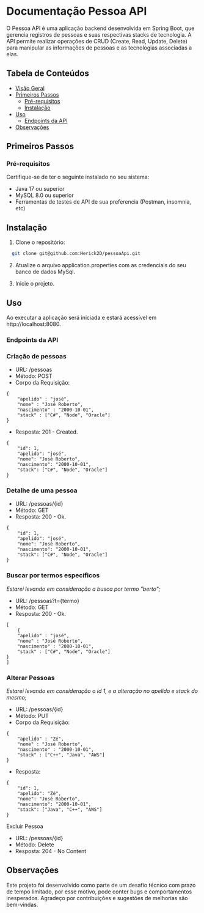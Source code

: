 # Documentação Pessoa API

O Pessoa API é uma aplicação backend desenvolvida em Spring Boot, que gerencia registros de pessoas e suas respectivas stacks de tecnologia. A API permite realizar operações de CRUD (Create, Read, Update, Delete) para manipular as informações de pessoas e as tecnologias associadas a elas.

## Tabela de Conteúdos

- [Visão Geral](#)
- [Primeiros Passos](#primeiros-passos)
    - [Pré-requisitos](#pré-requisitos)
    - [Instalação](#instalação)
- [Uso](#uso)
    - [Endpoints da API](#endpoints-da-api)
- [Observações](#observações)

## Primeiros Passos

### Pré-requisitos

Certifique-se de ter o seguinte instalado no seu sistema:

- Java 17 ou superior
- MySQL 8.0 ou superior
- Ferramentas de testes de API de sua preferencia (Postman, insomnia, etc)

## Instalação

1. Clone o repositório:

```bash
  git clone git@github.com:Herick2D/pessoaApi.git
```

2. Atualize o arquivo application.properties com as credenciais do seu banco de dados MySql.

3. Inicie o projeto.

## Uso

Ao executar a aplicação será iniciada e estará acessível em http://localhost:8080.

### Endpoints da API

### Criação de pessoas

- URL: /pessoas
- Método: POST
- Corpo da Requisição:

```
{
    "apelido" : "josé",
    "nome" : "José Roberto",
    "nascimento" : "2000-10-01",
    "stack" : ["C#", "Node", "Oracle"]
}
```

- Resposta: 201 - Created.

```
{
    "id": 1,
    "apelido": "josé",
    "nome": "José Roberto",
    "nascimento": "2000-10-01",
    "stack": ["C#", "Node", "Oracle"]
}
```


### Detalhe de uma pessoa

- URL: /pessoas/{id}
- Método: GET
- Resposta: 200 - Ok.

```
{
    "id": 1,
    "apelido": "josé",
    "nome": "José Roberto",
    "nascimento": "2000-10-01",
    "stack": ["C#", "Node", "Oracle"]
}
```

### Buscar por termos específicos
_Estarei levando em consideração a busca por termo "berto";_

- URL: /pessoas?t={termo}
- Método: GET
- Resposta: 200 - Ok.

```
[
    {
    "apelido" : "josé",
    "nome" : "José Roberto",
    "nascimento" : "2000-10-01",
    "stack" : ["C#", "Node", "Oracle"]
}
]
```

### Alterar Pessoas
_Estarei levando em consideração o id 1, e a alteração no apelido e stack do mesmo;_

- URL: /pessoas/{id}
- Método: PUT
- Corpo da Requisição:

```
{
    "apelido" : "Zé",
    "nome" : "José Roberto",
    "nascimento" : "2000-10-01",
    "stack" : ["C++", "Java", "AWS"]
}
```

- Resposta:

```
{
    "id": 1,
    "apelido": "Zé",
    "nome": "José Roberto",
    "nascimento": "2000-10-01",
    "stack": ["Java", "C++", "AWS"]
}
```

Excluir Pessoa

- URL:  /pessoas/{id}
- Método: Delete
- Resposta: 204 - No Content

## Observações
Este projeto foi desenvolvido como parte de um desafio técnico com prazo de tempo limitado, por esse motivo, pode conter bugs e comportamentos inesperados. Agradeço por contribuições e sugestões de melhorias são bem-vindas.